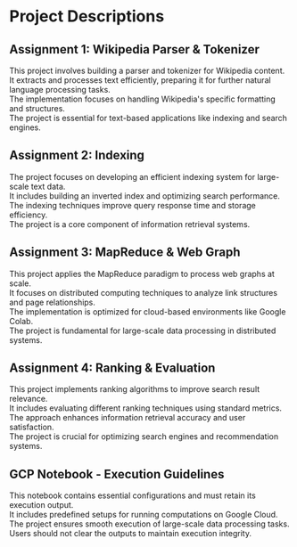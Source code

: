 <!-- @format -->

# Project Descriptions

## Assignment 1: Wikipedia Parser & Tokenizer

This project involves building a parser and tokenizer for Wikipedia content.  
It extracts and processes text efficiently, preparing it for further natural language processing tasks.  
The implementation focuses on handling Wikipedia's specific formatting and structures.  
The project is essential for text-based applications like indexing and search engines.

## Assignment 2: Indexing

The project focuses on developing an efficient indexing system for large-scale text data.  
It includes building an inverted index and optimizing search performance.  
The indexing techniques improve query response time and storage efficiency.  
The project is a core component of information retrieval systems.

## Assignment 3: MapReduce & Web Graph

This project applies the MapReduce paradigm to process web graphs at scale.  
It focuses on distributed computing techniques to analyze link structures and page relationships.  
The implementation is optimized for cloud-based environments like Google Colab.  
The project is fundamental for large-scale data processing in distributed systems.

## Assignment 4: Ranking & Evaluation

This project implements ranking algorithms to improve search result relevance.  
It includes evaluating different ranking techniques using standard metrics.  
The approach enhances information retrieval accuracy and user satisfaction.  
The project is crucial for optimizing search engines and recommendation systems.

## GCP Notebook - Execution Guidelines

This notebook contains essential configurations and must retain its execution output.  
It includes predefined setups for running computations on Google Cloud.  
The project ensures smooth execution of large-scale data processing tasks.  
Users should not clear the outputs to maintain execution integrity.
